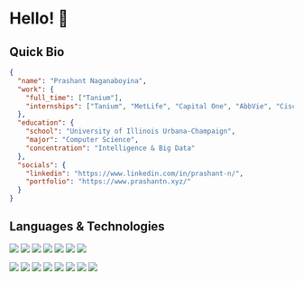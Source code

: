 # Hello! 👋

## Quick Bio

```json
{
  "name": "Prashant Naganaboyina",
  "work": {
    "full_time": ["Tanium"],
    "internships": ["Tanium", "MetLife", "Capital One", "AbbVie", "Cisco"]
  },
  "education": {
    "school": "University of Illinois Urbana-Champaign",
    "major": "Computer Science",
    "concentration": "Intelligence & Big Data"
  },
  "socials": {
    "linkedin": "https://www.linkedin.com/in/prashant-n/",
    "portfolio": "https://www.prashantn.xyz/"
  }
}
```

## Languages & Technologies

![](https://img.shields.io/badge/Language-Go-informational?style=flat&logo=go&color=00ADD8)
![](https://img.shields.io/badge/Language-Python-informational?style=flat&logo=python&color=3776AB)
![](https://img.shields.io/badge/Language-Javascript-informational?style=flat&logo=javascript&color=F7DF1E)
![](https://img.shields.io/badge/Language-Typescript-informational?style=flat&logo=&color=3178C6)
![](https://img.shields.io/badge/Language-C-informational?style=flat&logo=c&color=A8B9CC)
![](https://img.shields.io/badge/Language-C++-informational?style=flat&logo=cplusplus&color=00599C)
![](https://img.shields.io/badge/Language-Java-informational?style=flat&logo=java&color=4E7896)

![](https://img.shields.io/badge/Framework-React-informational?style=flat&logo=react&color=61DAFB)
![](https://img.shields.io/badge/Database-MongoDB-informational?style=flat&logo=mongodb&color=47A248)
![](https://img.shields.io/badge/Runtime-Node-informational?style=flat&logo=node.js&color=339933)
![](https://img.shields.io/badge/Framework-Express-informational?style=flat&logo=express&color=000000)
![](https://img.shields.io/badge/Markup-HTML-informational?style=flat&logo=html5&color=E34F26)
![](https://img.shields.io/badge/Stylesheet-Tailwind-informational?style=flat&logo=tailwindcss&color=06B6D4)
![](https://img.shields.io/badge/Query-MySQL-informational?style=flat&logo=mysql&color=4479A1)
![](https://img.shields.io/badge/Query-GraphQL-informational?style=flat&logo=graphql&color=E10098)
